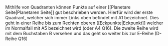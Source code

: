 Mithilfe von Quadranten können Punkte auf einer [[Planetare Seite|Planetaren Seite]] gut beschrieben werden.
Hierfür wird der erste Quadrant, welcher sich immer Links oben befindet mit A1 bezeichnet. Dies geht in einer Reihe bis zum Rechten oberen [[Eckpunkte|Eckpunkt]] welcher im Normalfall mit A5 bezeichnet wird (oder A4 Q16).
Die zweite Reihe wird mit dem Buchstaben B versehen und das geht so weiter bis zur E-Reihe (D-Reihe Q16)